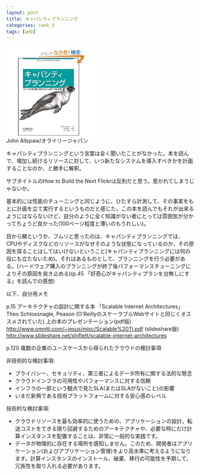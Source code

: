 ```yaml
---
layout: post
title: キャパシティプランニング
categories: rank_3
tags: [web]
---
```



<div class="book"><div class="book_image"><a href="http://www.amazon.co.jp/dp/4873113997"><img src="/images/capacityplanning.jpg"></a></div><div class="book_info">John Allspaw/オライリージャパン</div><div class="clear"></div></div>

キャパシティプランニングという言葉は全く聞いたことがなかった。本を読んで、増加し続けるリソースに対して、いつ新たなシステムを導入すべきかを計画することなのか、と勝手に解釈。 

サブタイトルのHow to Build the Next Flickrは反則だと思う。惹かれてしまうじゃないか。 

基本的には性能のチューニングと同じように、ひたすら計測して、その事実をもとに計画を立て実行するというものだと感じた。この本を読んでもそれが出来るようにはならないけど、自分のように全く知識がない者にとっては雰囲気が分かってちょうど良かった(100ページ程度と薄いのもうれしい)。 

目から鱗というか、フムリと思ったのは、キャパシティプランニングでは、CPUやディスクなどのリソースがなぜそのような状態になっているのか、その原因を探ることはしてはいけないということ(キャパシティプランニングには何の役にも立たないため)。それはあるものとして、プランニングを行う必要がある。(ハードウェア購入のプランニングが終了後パフォーマンスチューニングによりその原因を突き止める)(p.45 「好奇心がキャパシティプランを台無しにする」を読んでの感想) 

以下、自分用メモ

 p.15 アーキテクチャの設計に関する本 「Scalable Internet Architectures」Theo Schlossnagle, Peason (O'ReillyのスケーラブルWebサイトと同じくオススメされていた) 
上の本のプレゼンテーション(pdf版) http://www.omniti.com/~jesus/misc/Scalable%20Ti.pdf 
(slideshare版) http://www.slideshare.net/shiflett/scalable-internet-architectures 

p.120 複数の企業のユースケースから得られたクラウドの検討事項 

非技術的な検討事項: 

* プライバシー、セキュリティ、第三者によるデータ所有に関する法的な懸念 
* クラウドインフラの可用性やパフォーマンスに対する信頼 
* インフラの一部という観点で見たSLA(またはSLAがないこと)の影響 
* いまだ新興である技術プラットフォームに対する安心感のレベル 

 技術的な検討事項: 

* クラウドリソースを最も効率的に使うための、アプリケーションの設計。転送コストをできる限り回避するためのアーキテクチャや、必要な時にだけ計算インスタンスを配置することは、非常に一般的な実践です。 
* データが物理的に存在する場所を感知しません。このため、開発者はアプリケーション(およびアプリケーション管理)をより高水準に考えるようになります。計算インスタンスのインストール、破棄、移行の可能性を予期して、冗長性を取り入れる必要があります。
